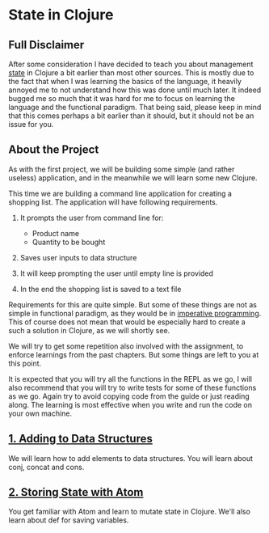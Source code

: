 # State in Clojure

## Full Disclaimer

After some consideration I have decided to teach you about management [state](https://en.wikipedia.org/wiki/State_(computer_science)) in Clojure a bit earlier than most other sources.
This is mostly due to the fact that when I was learning the basics of the language,
it heavily annoyed me to not understand how this was done until much later.
It indeed bugged me so much that it was hard for me to focus on learning the language and the functional paradigm.
That being said,
please keep in mind that this comes perhaps a bit earlier than it should,
but it should not be an issue for you.

## About the Project

As with the first project,
we will be building some simple (and rather useless) application,
and in the meanwhile we will learn some new Clojure.

This time we are building a command line application for creating a shopping list.
The application will have following requirements.

1. It prompts the user from command line for:
    - Product name
    - Quantity to be bought

2. Saves user inputs to data structure

3. It will keep prompting the user until empty line is provided

4. In the end the shopping list is saved to a text file

Requirements for this are quite simple.
But some of these things are not as simple in functional paradigm,
as they would be in [imperative programming](https://en.wikipedia.org/wiki/Imperative_programming).
This of course does not mean that would be especially hard to create a such a solution in Clojure, as we will shortly see.

We will try to get some repetition also involved with the assignment,
to enforce learnings from the past chapters.
But some things are left to you at this point.

It is expected that you will try all the functions in the REPL as we go,
I will also recommend that you will try to write tests for some of these functions as we go.
Again try to avoid copying code from the guide or just reading along.
The learning is most effective when you write and run the code on your own machine.

## [1. Adding to Data Structures](./1-adding-to-data-structures.md)

We will learn how to add elements to data structures.
You will learn about conj, concat and cons.

## [2. Storing State with Atom](./2-storing-state-with-atom.md)

You get familiar with Atom and learn to mutate state in Clojure.
We'll also learn about def for saving variables.
